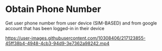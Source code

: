 # Obtain Phone Number
Get user phone number from user device (SIM-BASED) and from google account that has been logged-in in their device

https://user-images.githubusercontent.com/10308406/217123855-45ff38b4-4948-4cb3-94d9-3e7362a98242.mp4
